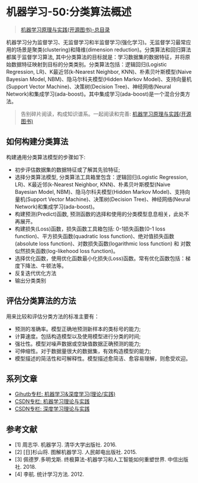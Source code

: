 # 机器学习-50:分类算法概述

> [机器学习原理与实践(开源图书)-总目录](https://blog.csdn.net/shareviews/article/details/83030331)

机器学习分为监督学习、无监督学习和半监督学习(强化学习)。无监督学习最常应用的场景是聚类(clustering)和降维(dimension reduction)。分类算法和回归算法都属于监督学习算法, 其中分类算法的目标就是：学习数据集的数据特征，并将原始数据特征映射到目标的分类类别。分类算法包括：逻辑回归(Logistic Regression, LR)、K最近邻(k-Nearest Neighbor, KNN)、朴素贝叶斯模型(Naive Bayesian Model, NBM)、隐马尔科夫模型(Hidden Markov Model)、支持向量机(Support Vector Machine)、决策树(Decision Tree)、神经网络(Neural Network)和集成学习(ada-boost)。其中集成学习(ada-boost)是一个混合分类方法。

> 告别碎片阅读，构成知识谱系。一起阅读和完善: [机器学习原理与实践(开源图书)](https://github.com/media-tm/MTOpenML)

## 如何构建分类算法

构建通用分类算法模型的步骤如下:

- 初步评估数据集的数据特征或了解其先验特征; 
- 选择分类算法模型, 分类算法工具箱里包含：逻辑回归(Logistic Regression, LR)、K最近邻(k-Nearest Neighbor, KNN)、朴素贝叶斯模型(Naive Bayesian Model, NBM)、隐马尔科夫模型(Hidden Markov Model)、支持向量机(Support Vector Machine)、决策树(Decision Tree)、神经网络(Neural Network)和集成学习(ada-boost)。
- 构建预测(Predict)函数, 预测函数的选择和使用的分类模型息息相关，此处不再展开。
- 构建损失(Loss)函数，损失函数工具箱包括: 0-1损失函数(0-1 loss function)、平方损失函数(quadratic loss function)、绝对值损失函数(absolute loss function)、对数损失函数(logarithmic loss function) 和 对数似然损失函数(log-likehood loss function)。
- 选择优化函数，使用优化函数最小化损失(Loss)函数。常有优化函数包括：梯度下降法、牛顿法等。
- 反复迭代优化方法
- 输出分类类别

## 评估分类算法的方法

用来比较和评估分类方法的标准主要有：

- 预测的准确率。模型正确地预测新样本的类标号的能力;
- 计算速度。包括构造模型以及使用模型进行分类的时间;
- 强壮性。模型对噪声数据或空缺值数据正确预测的能力;
- 可伸缩性。对于数据量很大的数据集，有效构造模型的能力;
- 模型描述的简洁性和可解释性。模型描述愈简洁、愈容易理解，则愈受欢迎。

## 系列文章

- [Gihutb专栏: 机器学习&深度学习(理论/实践)](https://github.com/media-tm/MTOpenML)
- [CSDN专栏: 机器学习理论与实践](https://blog.csdn.net/column/details/27839.html)
- [CSDN专栏: 深度学习理论与实践](https://blog.csdn.net/column/details/27839.html)

## 参考文献

- [1] 周志华. 机器学习. 清华大学出版社. 2016.
- [2] [日]杉山将. 图解机器学习. 人民邮电出版社. 2015.
- [3] 佩德罗.多明戈斯. 终极算法-机器学习和人工智能如何重塑世界. 中信出版社. 2018.
- [4] 李航. 统计学习方法. 2012.